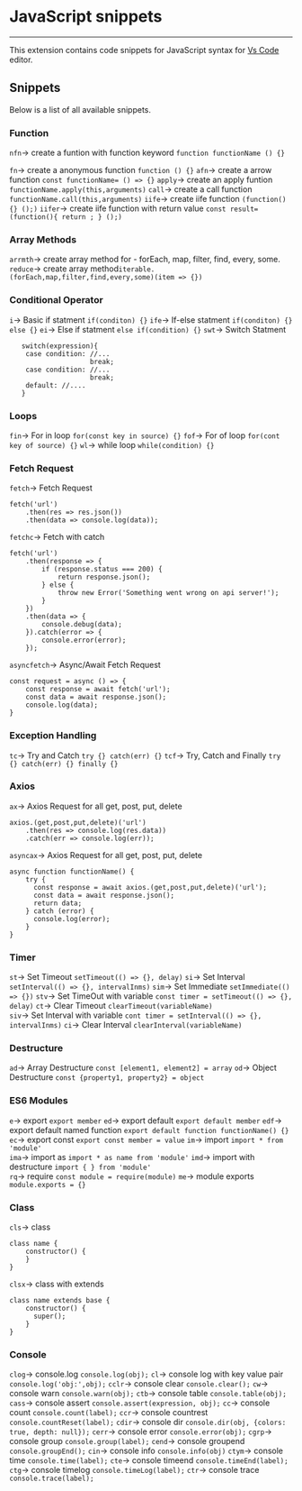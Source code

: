 # JavaScript snippets

---

This extension contains code snippets for JavaScript syntax for [Vs Code](https://code.visualstudio.com/) editor.

## Snippets

Below is a list of all available snippets.

### Function

`nfn`→ create a funtion with function keyword `function functionName () {}`

`fn`→ create a anonymous function `function () {}`
`afn`→ create a arrow function `const functionName= () => {}`
`apply`→ create an apply funtion `functionName.apply(this,arguments)`
`call`→ create a call function `functionName.call(this,arguments)`
`iife`→ create iife function `(function() {} ();)`
`iifer`→ create iife function with return value `const result=(function(){ return ; } ();)`

### Array Methods

`arrmth`→ create array method for - forEach, map, filter, find, every, some.
`reduce`→ create array method`iterable.(forEach,map,filter,find,every,some)(item => {})`

### Conditional Operator

`i`→ Basic if statment `if(conditon) {}`
`ife`→ If-else statment `if(conditon) {} else {}`
`ei`→ Else if statment `else if(condition) {}`
`swt`→ Switch Statment

```
   switch(expression){
    case condition: //...
                    break;
    case condition: //...
                    break;
    default: //....
   }
```

### Loops

`fin`→ For in loop `for(const key in source) {}`
`fof`→ For of loop `for(cont key of source) {}`
`wl`→ while loop `while(condition) {}`

### Fetch Request

`fetch`→ Fetch Request

```
fetch('url')
    .then(res => res.json())
    .then(data => console.log(data));
```

`fetchc`→ Fetch with catch

```
fetch('url')
    .then(response => {
        if (response.status === 200) {
            return response.json();
        } else {
            throw new Error('Something went wrong on api server!');
        }
    })
    .then(data => {
        console.debug(data);
    }).catch(error => {
        console.error(error);
    });
```

`asyncfetch`→ Async/Await Fetch Request

```
const request = async () => {
    const response = await fetch('url');
    const data = await response.json();
    console.log(data);
}
```

### Exception Handling

`tc`→ Try and Catch `try {} catch(err) {}`
`tcf`→ Try, Catch and Finally `try {} catch(err) {} finally {}`

### Axios

`ax`→ Axios Request for all get, post, put, delete

```
axios.(get,post,put,delete)('url')
    .then(res => console.log(res.data))
    .catch(err => console.log(err));
```

`asyncax`→ Axios Request for all get, post, put, delete

```
async function functionName() {
    try {
      const response = await axios.(get,post,put,delete)('url');
      const data = await response.json();
      return data;
    } catch (error) {
      console.log(error);
    }
}
```

### Timer

`st`→ Set Timeout `setTimeout(() => {}, delay)`
`si`→ Set Interval `setInterval(() => {}, intervalInms)`
`sim`→ Set Immediate `setImmediate(() => {})`
`stv`→ Set TimeOut with variable `const timer = setTimeout(() => {}, delay)`
`ct`→ Clear Timeout `clearTimeout(variableName)`  
`siv`→ Set Interval with variable `cont timer = setInterval(() => {}, intervalInms)`
`ci`→ Clear Interval `clearInterval(variableName)`

### Destructure

`ad`→ Array Destructure `const [element1, element2] = array`
`od`→ Object Destructure `const {property1, property2} = object`

### ES6 Modules

`e`→ export `export member`
`ed`→ export default `export default member`
`edf`→ export default named function `export default function functionName() {}`
`ec`→ export const `export const member = value`
`im`→ import `import * from 'module'`  
`ima`→ import as `import * as name from 'module'`
`imd`→ import with destructure `import { } from 'module'`  
`rq`→ require `const module = require(module)`
`me`→ module exports `module.exports = {}`

### Class

`cls`→ class

```
class name {
    constructor() {
    }
}
```

`clsx`→ class with extends

```
class name extends base {
    constructor() {
      super();
    }
}
```

### Console

`clog`→ console.log `console.log(obj);`
`cl`→ console log with key value pair `console.log('obj:',obj);`
`cclr`→ console clear `console.clear();`
`cw`→ console warn `console.warn(obj);`
`ctb`→ console table `console.table(obj);`
`cass`→ console assert `console.assert(expression, obj);`
`cc`→ console count `console.count(label);`
`ccr`→ console countrest `console.countReset(label);`
`cdir`→ console dir `console.dir(obj, {colors: true, depth: null});`
`cerr`→ console error `console.error(obj);`
`cgrp`→ console group `console.group(label);`
`cend`→ console groupend `console.groupEnd();`
`cin`→ console info `console.info(obj)`
`ctym`→ console time `console.time(label);`
`cte`→ console timeend `console.timeEnd(label);`
`ctg`→ console timelog `console.timeLog(label);`
`ctr`→ console trace `console.trace(label);`
